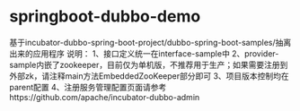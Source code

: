 # springboot-dubbo-demo
基于incubator-dubbo-spring-boot-project/dubbo-spring-boot-samples/抽离出来的应用程序
说明：
1、接口定义统一在interface-sample中
2、provider-sample内嵌了zookeeper，目前仅为单机版，不推荐用于生产；如果需要注册到外部zk，请注释main方法EmbeddedZooKeeper部分即可
3、项目版本控制均在parent配置
4、注册服务管理配置页面请参考https://github.com/apache/incubator-dubbo-admin